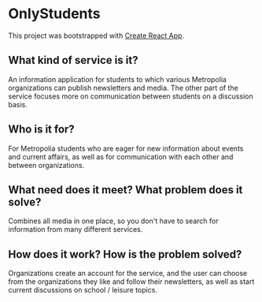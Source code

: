 # OnlyStudents

This project was bootstrapped with [Create React App](https://github.com/facebook/create-react-app).

## What kind of service is it?

An information application for students to which various Metropolia organizations can publish newsletters and media. The other part of the service focuses more on communication between students on a discussion basis.

## Who is it for?

For Metropolia students who are eager for new information about events and current affairs, as well as for communication with each other and between organizations.

## What need does it meet? What problem does it solve?

Combines all media in one place, so you don't have to search for information from many different services.

## How does it work? How is the problem solved?

Organizations create an account for the service, and the user can choose from the organizations they like and follow their newsletters, as well as start current discussions on school / leisure topics.
